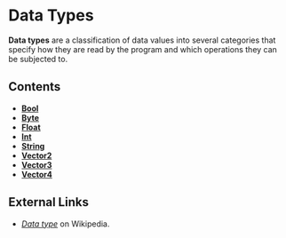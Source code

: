 # Data Types

**Data types** are a classification of data values into several categories that specify how they are read by the program and which operations they can be subjected to.

## Contents

* [**Bool**](bool.md)
* [**Byte**](byte.md)
* [**Float**](float.md)
* [**Int**](int.md)
* [**String**](string.md)
* [**Vector2**](vector2.md)
* [**Vector3**](vector3.md)
* [**Vector4**](vector4.md)

## External Links

* [_Data type_](https://en.wikipedia.org/wiki/Data_type) on Wikipedia.

